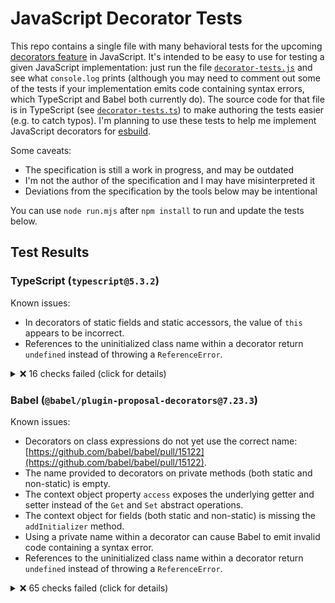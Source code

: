 # JavaScript Decorator Tests

This repo contains a single file with many behavioral tests for the upcoming [decorators feature](https://github.com/tc39/proposal-decorators) in JavaScript. It's intended to be easy to use for testing a given JavaScript implementation: just run the file [`decorator-tests.js`](./decorator-tests.js) and see what `console.log` prints (although you may need to comment out some of the tests if your implementation emits code containing syntax errors, which TypeScript and Babel both currently do). The source code for that file is in TypeScript (see [`decorator-tests.ts`](./decorator-tests.ts)) to make authoring the tests easier (e.g. to catch typos). I'm planning to use these tests to help me implement JavaScript decorators for [esbuild](https://github.com/evanw/esbuild).

Some caveats:

* The specification is still a work in progress, and may be outdated
* I'm not the author of the specification and I may have misinterpreted it
* Deviations from the specification by the tools below may be intentional

You can use `node run.mjs` after `npm install` to run and update the tests below.

## Test Results

### TypeScript (`typescript@5.3.2`)

Known issues:

* In decorators of static fields and static accessors, the value of `this` appears to be incorrect.
* References to the uninitialized class name within a decorator return `undefined` instead of throwing a `ReferenceError`.

<details>
<summary>❌ 16 checks failed (click for details)</summary>

```
❌ Decorator list evaluation: "this"
  Code: _classThis_1.foo(4)
  Throws: TypeError: _classThis_1.foo is not a function

❌ Decorator list evaluation: "this"
  Code: _classThis_1.foo(10)
  Throws: TypeError: _classThis_1.foo is not a function

❌ Decorator list evaluation: "this"
  Code: '' + log
  Expected: "0,1,2,3,4,5,6,7,8,9,10"
  Observed: "0,1,2,3,5,6,7,8,9"

❌ Decorator list evaluation: "await"
  Throws: SyntaxError: "await" can only be used inside an "async" function

❌ Decorator list evaluation: Class binding
  Code: error instanceof ReferenceError
  Expected: true
  Observed: false

❌ Decorator list evaluation: Class binding
  Code: error instanceof ReferenceError
  Expected: true
  Observed: false

❌ Decorator list evaluation: Class binding
  Code: error instanceof ReferenceError
  Expected: true
  Observed: false

❌ Decorator list evaluation: Class binding
  Code: error instanceof ReferenceError
  Expected: true
  Observed: false

❌ Decorator list evaluation: Class binding
  Code: error instanceof ReferenceError
  Expected: true
  Observed: false

❌ Decorator list evaluation: Class binding
  Code: error instanceof ReferenceError
  Expected: true
  Observed: false

❌ Decorator list evaluation: Class binding
  Code: error instanceof ReferenceError
  Expected: true
  Observed: false

❌ Decorator list evaluation: Class binding
  Code: error instanceof ReferenceError
  Expected: true
  Observed: false

❌ Decorator list evaluation: Class binding
  Code: error instanceof ReferenceError
  Expected: true
  Observed: false

❌ Decorator list evaluation: Class binding
  Code: error instanceof ReferenceError
  Expected: true
  Observed: false

❌ Decorator list evaluation: Class binding
  Code: error instanceof ReferenceError
  Expected: true
  Observed: false

❌ Decorator list evaluation: Class binding
  Code: firstFn()
  Expected: null
  Observed: class

❌ 16 checks failed
```

</details>

### Babel (`@babel/plugin-proposal-decorators@7.23.3`)

Known issues:

* Decorators on class expressions do not yet use the correct name: [https://github.com/babel/babel/pull/15122](https://github.com/babel/babel/pull/15122).
* The name provided to decorators on private methods (both static and non-static) is empty.
* The context object property `access` exposes the underlying getter and setter instead of the `Get` and `Set` abstract operations.
* The context object for fields (both static and non-static) is missing the `addInitializer` method.
* Using a private name within a decorator can cause Babel to emit invalid code containing a syntax error.
* References to the uninitialized class name within a decorator return `undefined` instead of throwing a `ReferenceError`.

<details>
<summary>❌ 65 checks failed (click for details)</summary>

```
❌ Class decorators: Basic expression: Property value
  Code: cls.name
  Expected: "Foo"
  Observed: ""

❌ Class decorators: Basic expression: Property value
  Code: ctx.name
  Expected: "Foo"
  Observed: ""

❌ Class decorators: Basic expression: Array binding
  Code: cls.name
  Expected: "Foo"
  Observed: ""

❌ Class decorators: Basic expression: Array binding
  Code: ctx.name
  Expected: "Foo"
  Observed: ""

❌ Class decorators: Basic expression: Object binding
  Code: cls.name
  Expected: "Foo"
  Observed: ""

❌ Class decorators: Basic expression: Object binding
  Code: ctx.name
  Expected: "Foo"
  Observed: ""

❌ Class decorators: Basic expression: Assignment initializer
  Code: cls.name
  Expected: "Foo"
  Observed: ""

❌ Class decorators: Basic expression: Assignment initializer
  Code: ctx.name
  Expected: "Foo"
  Observed: ""

❌ Class decorators: Basic expression: Assignment array binding
  Code: cls.name
  Expected: "Foo"
  Observed: ""

❌ Class decorators: Basic expression: Assignment array binding
  Code: ctx.name
  Expected: "Foo"
  Observed: ""

❌ Class decorators: Basic expression: Assignment object binding
  Code: cls.name
  Expected: "Foo"
  Observed: ""

❌ Class decorators: Basic expression: Assignment object binding
  Code: ctx.name
  Expected: "Foo"
  Observed: ""

❌ Class decorators: Basic expression: Instance field initializer
  Code: cls.name
  Expected: "Foo"
  Observed: ""

❌ Class decorators: Basic expression: Instance field initializer
  Code: ctx.name
  Expected: "Foo"
  Observed: ""

❌ Class decorators: Basic expression: Static field initializer
  Code: cls.name
  Expected: "Foo"
  Observed: ""

❌ Class decorators: Basic expression: Static field initializer
  Code: ctx.name
  Expected: "Foo"
  Observed: ""

❌ Class decorators: Basic expression: Instance auto-accessor initializer
  Code: cls.name
  Expected: "Foo"
  Observed: ""

❌ Class decorators: Basic expression: Instance auto-accessor initializer
  Code: ctx.name
  Expected: "Foo"
  Observed: ""

❌ Class decorators: Basic expression: Static auto-accessor initializer
  Code: cls.name
  Expected: "Foo"
  Observed: ""

❌ Class decorators: Basic expression: Static auto-accessor initializer
  Code: ctx.name
  Expected: "Foo"
  Observed: ""

❌ Method decorators: Basic (private instance method)
  Code: fn.name
  Expected: "#foo"
  Observed: ""

❌ Method decorators: Basic (private static method)
  Code: fn.name
  Expected: "#foo"
  Observed: ""

❌ Getter decorators: Basic (instance getter)
  Code: ctx.access.get({ foo: 123 })
  Expected: 123
  Observed: undefined

❌ Getter decorators: Basic (static getter)
  Code: ctx.access.get({ foo: 123 })
  Expected: 123
  Observed: undefined

❌ Setter decorators: Basic (instance setter)
  Code: obj2.foo
  Expected: 123
  Observed: undefined

❌ Setter decorators: Basic (instance setter)
  Code: "bar" in obj2
  Expected: false
  Observed: true

❌ Setter decorators: Basic (static setter)
  Code: obj.foo
  Expected: 123
  Observed: undefined

❌ Setter decorators: Basic (static setter)
  Code: "bar" in obj
  Expected: false
  Observed: true

❌ Auto-accessor decorators: Basic (instance auto-accessor)
  Code: ctx.access.get({ foo: 123 })
  Throws: TypeError: Cannot read private member #A from an object whose class did not declare it

❌ Auto-accessor decorators: Basic (instance auto-accessor)
  Code: { const obj2 = {}; ctx.access.set(obj2, 123); return obj2.foo; }
  Throws: TypeError: Cannot write private member #A to an object whose class did not declare it

❌ Auto-accessor decorators: Basic (static auto-accessor)
  Code: ctx.access.get({ foo: 123 })
  Throws: TypeError: Cannot read private member #A from an object whose class did not declare it

❌ Auto-accessor decorators: Basic (static auto-accessor)
  Code: { const obj = {}; ctx.access.set(obj, 123); return obj.foo; }
  Throws: TypeError: Cannot write private member #A to an object whose class did not declare it

❌ Auto-accessor decorators: Basic (private static auto-accessor)
  Code: { ctx.access.set(Foo, 123); return get$foo(Foo); }
  Throws: TypeError: Receiver must be an instance of class Foo

❌ Auto-accessor decorators: Basic (private static auto-accessor)
  Code: set$foo(Foo, 321)
  Throws: TypeError: Receiver must be an instance of class Foo

❌ Auto-accessor decorators: Basic (private static auto-accessor)
  Code: get$foo(Foo)
  Throws: TypeError: Receiver must be an instance of class Foo

❌ Auto-accessor decorators: Shim (private static auto-accessor)
  Code: get$foo(Foo)
  Throws: TypeError: Receiver must be an instance of class Foo

❌ Auto-accessor decorators: Shim (private static auto-accessor)
  Code: set$foo(Foo, 321)
  Throws: TypeError: Receiver must be an instance of class Foo

❌ Auto-accessor decorators: Shim (private static auto-accessor)
  Code: get$foo(Foo)
  Throws: TypeError: Receiver must be an instance of class Foo

❌ Decorator list evaluation: Inner private name
  Throws: SyntaxError: Private name "#foo2" must be declared in an enclosing class

❌ Decorator list evaluation: Class binding
  Code: error instanceof ReferenceError
  Expected: true
  Observed: false

❌ Decorator list evaluation: Class binding
  Code: error instanceof ReferenceError
  Expected: true
  Observed: false

❌ Decorator list evaluation: Class binding
  Code: error instanceof ReferenceError
  Expected: true
  Observed: false

❌ Decorator list evaluation: Class binding
  Code: error instanceof ReferenceError
  Expected: true
  Observed: false

❌ Decorator list evaluation: Class binding
  Code: error instanceof ReferenceError
  Expected: true
  Observed: false

❌ Decorator list evaluation: Class binding
  Code: error instanceof ReferenceError
  Expected: true
  Observed: false

❌ Decorator list evaluation: Class binding
  Code: error instanceof ReferenceError
  Expected: true
  Observed: false

❌ Decorator list evaluation: Class binding
  Code: error instanceof ReferenceError
  Expected: true
  Observed: false

❌ Decorator list evaluation: Class binding
  Code: error instanceof ReferenceError
  Expected: true
  Observed: false

❌ Decorator list evaluation: Class binding
  Code: error instanceof ReferenceError
  Expected: true
  Observed: false

❌ Decorator list evaluation: Class binding
  Code: error instanceof ReferenceError
  Expected: true
  Observed: false

❌ Decorator list evaluation: Class binding
  Code: fn()
  Expected: class
  Observed: null

❌ Decorator list evaluation: Class binding
  Code: fn()
  Expected: class
  Observed: null

❌ Decorator list evaluation: Class binding
  Code: fn()
  Expected: class
  Observed: null

❌ Decorator list evaluation: Class binding
  Code: fn()
  Expected: class
  Observed: null

❌ Decorator list evaluation: Class binding
  Code: fn()
  Expected: class
  Observed: null

❌ Decorator list evaluation: Class binding
  Code: fn()
  Expected: class
  Observed: null

❌ Decorator list evaluation: Class binding
  Code: fn()
  Expected: class
  Observed: null

❌ Decorator list evaluation: Class binding
  Code: fn()
  Expected: class
  Observed: null

❌ Decorator list evaluation: Class binding
  Code: fn()
  Expected: class
  Observed: null

❌ Decorator list evaluation: Class binding
  Code: fn()
  Expected: class
  Observed: null

❌ Initializer order
  Code: typeof ctxStaticField.addInitializer
  Expected: "function"
  Observed: "undefined"

❌ Initializer order
  Code: typeof ctxStaticField.addInitializer
  Expected: "function"
  Observed: "undefined"

❌ Initializer order
  Code: typeof ctxField.addInitializer
  Expected: "function"
  Observed: "undefined"

❌ Initializer order
  Code: typeof ctxField.addInitializer
  Expected: "function"
  Observed: "undefined"

❌ Initializer order
  Code: log + ""
  Expected: "start,extends,M1,M2,G1,G2,S1,S2,A1,A2,m1,m2,g1,g2,s1,s2,a1,a2,F1,F2,f1,f2,c1,c2,M3,M4,M5,M6,G3,G4,G5,G6,S3,S4,S5,S6,A3,A4,A5,A6,F3,F4,F5,F6,static:start,F7,F8,A7,A8,static:end,c3,c4,c5,c6,after,ctor:start,m3,m4,m5,m6,g3,g4,g5,g6,s3,s4,s5,s6,a3,a4,a5,a6,f3,f4,f5,f6,f7,f8,a7,a8,ctor:end,end"
  Observed: "start,extends,M1,M2,G1,G2,S1,S2,A1,A2,m1,m2,g1,g2,s1,s2,a1,a2,F1,F2,f1,f2,c1,c2,M3,M4,M5,M6,G3,G4,G5,G6,S3,S4,S5,S6,A3,A4,A5,A6,static:start,A7,A8,static:end,c3,c4,c5,c6,after,ctor:start,m3,m4,m5,m6,g3,g4,g5,g6,s3,s4,s5,s6,a3,a4,a5,a6,a7,a8,ctor:end,end"

❌ 65 checks failed
```

</details>
